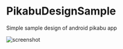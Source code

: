 PikabuDesignSample
==================

Simple sample design of android pikabu app


![screenshot](https://github.com/kamaha/PikabuDesignSample/blob/master/screenshot.png "screenshot")
